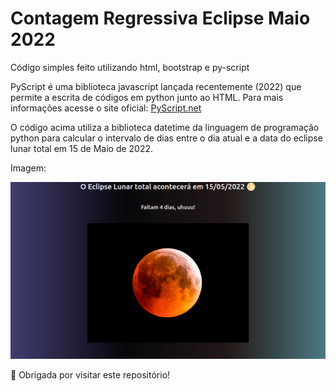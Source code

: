 # Contagem Regressiva Eclipse Maio 2022
Código simples feito utilizando html, bootstrap e py-script

PyScript é uma biblioteca javascript lançada recentemente (2022) que permite a escrita de códigos em python junto ao HTML. Para mais informações acesse o site oficial: <a href="https://pyscript.net/" target="_blank">PyScript.net</a>

O código acima utiliza a biblioteca datetime da linguagem de programação python para calcular o intervalo de dias entre o dia atual e a data do eclipse lunar total em 15 de Maio de 2022.

Imagem:

![Screenshot](projetoPyScript.png)

🚀 Obrigada por visitar este repositório!

